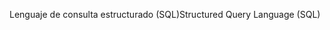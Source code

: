 <span data-ttu-id="855d5-101">Lenguaje de consulta estructurado (SQL)</span><span class="sxs-lookup"><span data-stu-id="855d5-101">Structured Query Language (SQL)</span></span>